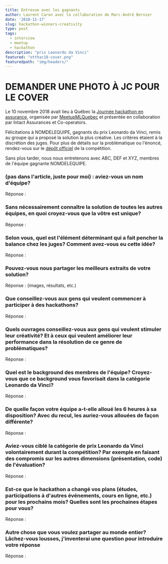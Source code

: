 ```yaml
---
title: Entrevue avec les gagnants
author: Laurent Caron avec la collaboration de Marc-André Bernier
date: '2018-11-17'
slug: hackathon-winners-creativity
type: post
tags:
  - interview
  - meetup
  - hackathon
description: "prix Leonardo da Vinci"
featured: "otthac18-cover.png"
featuredpath: "img/headers/"
---
```


# DEMANDER UNE PHOTO À JC POUR LE COVER

Le 10 novembre 2018 avait lieu à Québec la [Journée hackathon en assurance](https://www.facebook.com/events/185652975580020/), organisée par [MeetupMLQuebec](https://www.facebook.com/MeetupMLQuebec) et présentée en collaboration par Intact Assurances et Co-operators.

Félicitations à NOMDELEQUIPE, gagnants du prix Leonardo da Vinci, remis au groupe qui a proposé la solution la plus créative. Les critères étaient à la discrétion des juges. Pour plus de détails sur la problématique ou l'énoncé, rendez-vous sur le [dépôt officiel](https://github.com/dot-layer/meetup-ML-assurance-hackathon) de la compétition.

Sans plus tarder, nous nous entretenons avec ABC, DEF et XYZ, membres de l'équipe gagnante NOMDELEQUIPE.

### (pas dans l'article, juste pour moi) : aviez-vous un nom d'équipe?

Réponse :

### Sans nécessairement connaître la solution de toutes les autres équipes, en quoi croyez-vous que la vôtre est unique?

Réponse : 

### Selon vous, quel est l'élément déterminant qui a fait pencher la balance chez les juges? Comment avez-vous eu cette idée?

Réponse :

### Pouvez-vous nous partager les meilleurs extraits de votre solution?

Réponse : (images, résultats, etc.)

### Que conseillez-vous aux gens qui veulent commencer à participer à des hackathons?

Réponse : 

### Quels ouvrages conseillez-vous aux gens qui veulent stimuler leur créativité? Et à ceux qui veulent améliorer leur performance dans la résolution de ce genre de problématiques?

Réponse :

### Quel est le background des membres de l'équipe? Croyez-vous que ce background vous favorisait dans la catégorie Leonardo da Vinci?

Réponse : 

### De quelle façon votre équipe a-t-elle alloué les 6 heures à sa disposition? Avec du recul, les auriez-vous allouées de façon différente?

Réponse : 

### Aviez-vous ciblé la catégorie de prix Leonardo da Vinci volontairement durant la compétition? Par exemple en faisant des compromis sur les autres dimensions (présentation, code) de l'évaluation?

Réponse : 

### Est-ce que le hackathon a changé vos plans (études, participations à d'autres événements, cours en ligne, etc.) pour les prochains mois? Quelles sont les prochaines étapes pour vous?

Réponse : 

### Autre chose que vous voulez partager au monde entier? Lâchez-vous lousses, j'inventerai une question pour introduire votre réponse

Réponse : 

